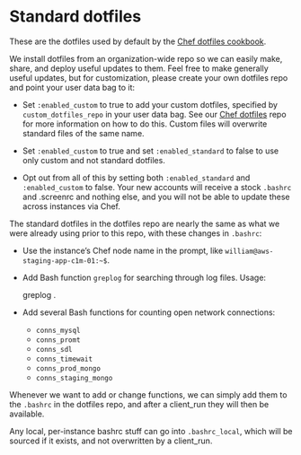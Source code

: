 # Standard dotfiles


These are the dotfiles used by default by the
[Chef dotfiles cookbook](https://github.com/spanishdict/chef-dotfiles).

We install dotfiles from an organization-wide repo so we can easily make, share,
and deploy useful updates to them. Feel free to make generally useful updates,
but for customization, please create your own dotfiles repo and point your user
data bag to it:

* Set `:enabled_custom` to true to add your custom dotfiles, specified by
`custom_dotfiles_repo` in your user data bag. See our
[Chef dotfiles](https://github.com/spanishdict/chef-dotfiles) repo for more
information on how to do this. Custom files will overwrite standard files of the
same name.

* Set `:enabled_custom` to true and set `:enabled_standard` to false to use only
custom and not standard dotfiles.

* Opt out from all of this by setting both `:enabled_standard` and
`:enabled_custom` to false. Your new accounts will receive a stock `.bashrc` and
.screenrc and nothing else, and you will not be able to update these across
instances via Chef.

The standard dotfiles in the dotfiles repo are nearly the same as what we were
already using prior to this repo, with these changes in `.bashrc`:

* Use the instance’s Chef node name in the prompt, like
  `william@aws-staging-app-c1m-01:~$`.
* Add Bash function `greplog` for searching through log files. Usage:

    greplog <log filename prefix> <pattern>.

* Add several Bash functions for counting open network connections:

  * `conns_mysql`
  * `conns_promt`
  * `conns_sdl`
  * `conns_timewait`
  * `conns_prod_mongo`
  * `conns_staging_mongo`

Whenever we want to add or change functions, we can simply add them to the
`.bashrc` in the dotfiles repo, and after a client_run they will then be
available.

Any local, per-instance bashrc stuff can go into `.bashrc_local`, which will be
sourced if it exists, and not overwritten by a client_run.
